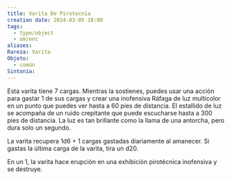 ```yaml
---
title: Varita De Pirotecnia
creation date: 2024-03-05 18:00
tags:
  - type/object
  - om/enc
aliases: 
Rareza: Varita
Objeto:
  - común
Sintonía:
---
```

Esta varita tiene 7 cargas. Mientras la sostienes, puedes usar una acción para gastar 1 de sus cargas y crear una inofensiva Ráfaga de luz multicolor en un punto que puedes ver hasta a 60 pies de distancia. El estallido de luz se acompaña de un ruido crepitante que puede escucharse hasta a 300 pies de distancia. La luz es tan brillante como la llama de una antorcha, pero dura solo un segundo.

La varita recupera 1d6 + 1 cargas gastadas diariamente al amanecer. Si gastas la última carga de la varita, tira un d20.

En un 1, la varita hace erupción en una exhibición pirotécnica inofensiva y se destruye.